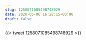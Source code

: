 ```yaml
---
slug: 1258071085498748929
date: 2020-05-06 16:28:15+00:00
draft: false
---
```


{{< tweet 1258071085498748929 >}}
